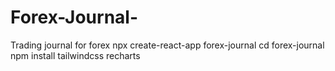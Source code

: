# Forex-Journal-
Trading journal for forex
npx create-react-app forex-journal
cd forex-journal
npm install tailwindcss recharts
